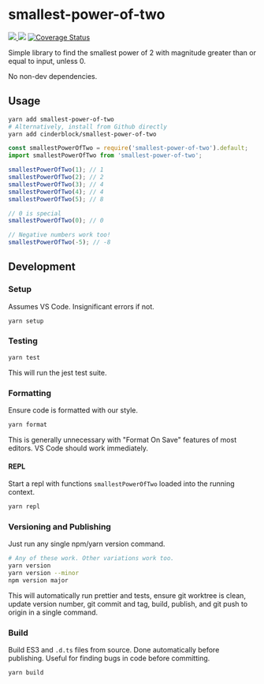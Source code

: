 # smallest-power-of-two

[![](https://github.com/cinderblock/smallest-power-of-two/workflows/Main/badge.svg) ![](https://github.com/cinderblock/smallest-power-of-two/workflows/Test%20All%20Versions/badge.svg)](https://github.com/cinderblock/smallest-power-of-two/actions)
[![Coverage Status](https://coveralls.io/repos/github/cinderblock/smallest-power-of-two/badge.svg?branch=master)](https://coveralls.io/github/cinderblock/smallest-power-of-two?branch=master)

Simple library to find the smallest power of 2 with magnitude greater than or equal to input, unless 0.

No non-dev dependencies.

## Usage

```bash
yarn add smallest-power-of-two
# Alternatively, install from Github directly
yarn add cinderblock/smallest-power-of-two
```

```js
const smallestPowerOfTwo = require('smallest-power-of-two').default;
import smallestPowerOfTwo from 'smallest-power-of-two';

smallestPowerOfTwo(1); // 1
smallestPowerOfTwo(2); // 2
smallestPowerOfTwo(3); // 4
smallestPowerOfTwo(4); // 4
smallestPowerOfTwo(5); // 8

// 0 is special
smallestPowerOfTwo(0); // 0

// Negative numbers work too!
smallestPowerOfTwo(-5); // -8
```

## Development

### Setup

Assumes VS Code. Insignificant errors if not.

```bash
yarn setup
```

### Testing

```bash
yarn test
```

This will run the jest test suite.

### Formatting

Ensure code is formatted with our style.

```bash
yarn format
```

This is generally unnecessary with "Format On Save" features of most editors.
VS Code should work immediately.

#### REPL

Start a repl with functions `smallestPowerOfTwo` loaded into the running context.

```bash
yarn repl
```

### Versioning and Publishing

Just run any single npm/yarn version command.

```bash
# Any of these work. Other variations work too.
yarn version
yarn version --minor
npm version major
```

This will automatically run prettier and tests, ensure git worktree is clean, update version number, git commit and tag, build, publish, and git push to origin in a single command.

### Build

Build ES3 and `.d.ts` files from source.
Done automatically before publishing.
Useful for finding bugs in code before committing.

```bash
yarn build
```
